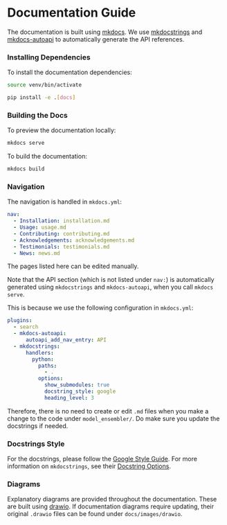 # Documentation Guide

The documentation is built using [mkdocs](https://www.mkdocs.org/). We use [mkdocstrings](https://mkdocstrings.github.io/) and [mkdocs-autoapi](https://mkdocs-autoapi.readthedocs.io/en/latest/) to automatically generate the API references.

### Installing Dependencies
To install the documentation dependencies:

```bash
source venv/bin/activate

pip install -e .[docs]
```

### Building the Docs
To preview the documentation locally:
```bash
mkdocs serve
```

To build the documentation:
```bash
mkdocs build
```

### Navigation
The navigation is handled in `mkdocs.yml`:
```yaml
nav:
  - Installation: installation.md
  - Usage: usage.md
  - Contributing: contributing.md
  - Acknowledgements: acknowledgements.md
  - Testimonials: testimonials.md
  - News: news.md
```
The pages listed here can be edited manually.

Note that the API section (which is not listed under `nav:`) is automatically generated using `mkdocstrings` and `mkdocs-autoapi`, when you call `mkdocs serve`.

This is because we use the following configuration in `mkdocs.yml`:
```yaml
plugins:
  - search
  - mkdocs-autoapi:
      autoapi_add_nav_entry: API
  - mkdocstrings:
      handlers:
        python:
          paths:
            - .
          options:
            show_submodules: true
            docstring_style: google
            heading_level: 3
```

Therefore, there is no need to create or edit `.md` files when you make a change to the code under `model_ensembler/`. Do make sure you update the docstrings if needed.

### Docstrings Style
For the docstrings, please follow the [Google Style Guide][1]. For more information on `mkdocstrings`, see their [Docstring Options][2].

### Diagrams
Explanatory diagrams are provided throughout the documentation. These are built using [drawio](https://www.drawio.com/).
If documentation diagrams require updating, their original `.drawio` files can be found under `docs/images/drawio`.

[1]: https://www.sphinx-doc.org/en/master/usage/extensions/example_google.html#example-google
[2]: https://mkdocstrings.github.io/python/usage/configuration/docstrings/
